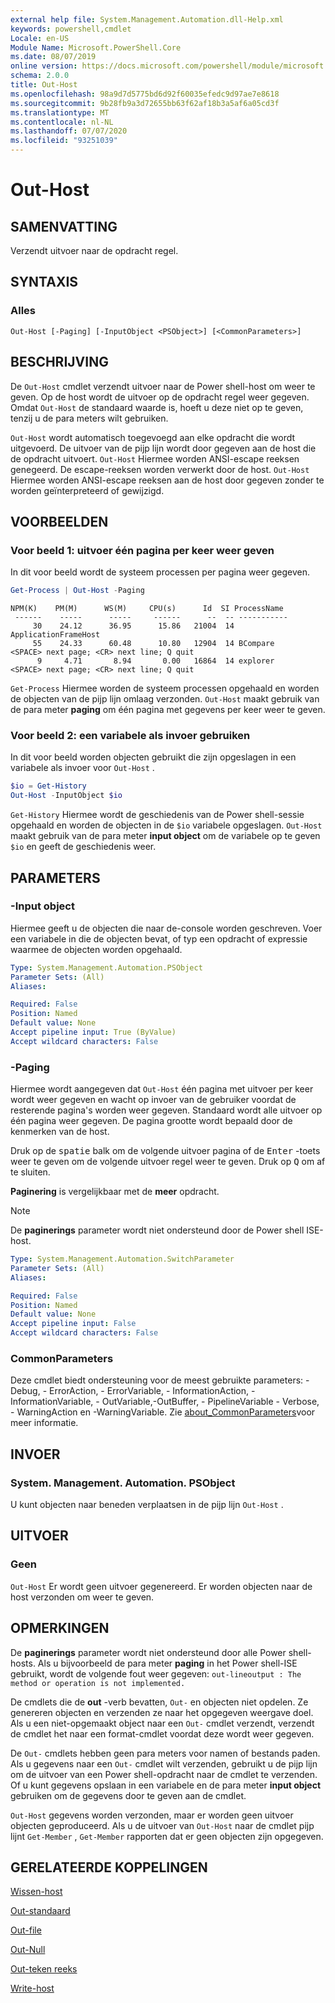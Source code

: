 ```yaml
---
external help file: System.Management.Automation.dll-Help.xml
keywords: powershell,cmdlet
Locale: en-US
Module Name: Microsoft.PowerShell.Core
ms.date: 08/07/2019
online version: https://docs.microsoft.com/powershell/module/microsoft.powershell.core/out-host?view=powershell-6&WT.mc_id=ps-gethelp
schema: 2.0.0
title: Out-Host
ms.openlocfilehash: 98a9d7d5775bd6d92f60035efedc9d97ae7e8618
ms.sourcegitcommit: 9b28fb9a3d72655bb63f62af18b3a5af6a05cd3f
ms.translationtype: MT
ms.contentlocale: nl-NL
ms.lasthandoff: 07/07/2020
ms.locfileid: "93251039"
---
```

# Out-Host

## SAMENVATTING
Verzendt uitvoer naar de opdracht regel.

## SYNTAXIS

### Alles

```
Out-Host [-Paging] [-InputObject <PSObject>] [<CommonParameters>]
```

## BESCHRIJVING

De `Out-Host` cmdlet verzendt uitvoer naar de Power shell-host om weer te geven. Op de host wordt de uitvoer op de opdracht regel weer gegeven. Omdat `Out-Host` de standaard waarde is, hoeft u deze niet op te geven, tenzij u de para meters wilt gebruiken.

`Out-Host` wordt automatisch toegevoegd aan elke opdracht die wordt uitgevoerd. De uitvoer van de pijp lijn wordt door gegeven aan de host die de opdracht uitvoert. `Out-Host` Hiermee worden ANSI-escape reeksen genegeerd. De escape-reeksen worden verwerkt door de host. `Out-Host` Hiermee worden ANSI-escape reeksen aan de host door gegeven zonder te worden geïnterpreteerd of gewijzigd.

## VOORBEELDEN

### Voor beeld 1: uitvoer één pagina per keer weer geven

In dit voor beeld wordt de systeem processen per pagina weer gegeven.

```powershell
Get-Process | Out-Host -Paging
```

```Output
NPM(K)    PM(M)      WS(M)     CPU(s)      Id  SI ProcessName
 ------    -----      -----     ------      --  -- -----------
     30    24.12      36.95      15.86   21004  14 ApplicationFrameHost
     55    24.33      60.48      10.80   12904  14 BCompare
<SPACE> next page; <CR> next line; Q quit
      9     4.71       8.94       0.00   16864  14 explorer
<SPACE> next page; <CR> next line; Q quit
```

`Get-Process` Hiermee worden de systeem processen opgehaald en worden de objecten van de pijp lijn omlaag verzonden. `Out-Host` maakt gebruik van de para meter **paging** om één pagina met gegevens per keer weer te geven.

### Voor beeld 2: een variabele als invoer gebruiken

In dit voor beeld worden objecten gebruikt die zijn opgeslagen in een variabele als invoer voor `Out-Host` .

```powershell
$io = Get-History
Out-Host -InputObject $io
```

`Get-History` Hiermee wordt de geschiedenis van de Power shell-sessie opgehaald en worden de objecten in de `$io` variabele opgeslagen.
`Out-Host` maakt gebruik van de para meter **input object** om de variabele op te geven `$io` en geeft de geschiedenis weer.

## PARAMETERS

### -Input object

Hiermee geeft u de objecten die naar de-console worden geschreven. Voer een variabele in die de objecten bevat, of typ een opdracht of expressie waarmee de objecten worden opgehaald.

```yaml
Type: System.Management.Automation.PSObject
Parameter Sets: (All)
Aliases:

Required: False
Position: Named
Default value: None
Accept pipeline input: True (ByValue)
Accept wildcard characters: False
```

### -Paging

Hiermee wordt aangegeven dat `Out-Host` één pagina met uitvoer per keer wordt weer gegeven en wacht op invoer van de gebruiker voordat de resterende pagina's worden weer gegeven. Standaard wordt alle uitvoer op één pagina weer gegeven. De pagina grootte wordt bepaald door de kenmerken van de host.

Druk op de <kbd>spatie</kbd> balk om de volgende uitvoer pagina of de <kbd>Enter</kbd> -toets weer te geven om de volgende uitvoer regel weer te geven. Druk op <kbd>Q</kbd> om af te sluiten.

**Paginering** is vergelijkbaar met de **meer** opdracht.

> [!NOTE]
> De **paginerings** parameter wordt niet ondersteund door de Power shell ISE-host.

```yaml
Type: System.Management.Automation.SwitchParameter
Parameter Sets: (All)
Aliases:

Required: False
Position: Named
Default value: None
Accept pipeline input: False
Accept wildcard characters: False
```

### CommonParameters

Deze cmdlet biedt ondersteuning voor de meest gebruikte parameters: -Debug, - ErrorAction, - ErrorVariable, - InformationAction, -InformationVariable, - OutVariable,-OutBuffer, - PipelineVariable - Verbose, - WarningAction en -WarningVariable. Zie [about_CommonParameters](https://go.microsoft.com/fwlink/?LinkID=113216)voor meer informatie.

## INVOER

### System. Management. Automation. PSObject

U kunt objecten naar beneden verplaatsen in de pijp lijn `Out-Host` .

## UITVOER

### Geen

`Out-Host` Er wordt geen uitvoer gegenereerd. Er worden objecten naar de host verzonden om weer te geven.

## OPMERKINGEN

De **paginerings** parameter wordt niet ondersteund door alle Power shell-hosts. Als u bijvoorbeeld de para meter **paging** in het Power shell-ISE gebruikt, wordt de volgende fout weer gegeven: `out-lineoutput : The method or operation is not implemented.`

De cmdlets die de **out** -verb bevatten, `Out-` en objecten niet opdelen. Ze genereren objecten en verzenden ze naar het opgegeven weergave doel. Als u een niet-opgemaakt object naar een `Out-` cmdlet verzendt, verzendt de cmdlet het naar een format-cmdlet voordat deze wordt weer gegeven.

De `Out-` cmdlets hebben geen para meters voor namen of bestands paden. Als u gegevens naar een `Out-` cmdlet wilt verzenden, gebruikt u de pijp lijn om de uitvoer van een Power shell-opdracht naar de cmdlet te verzenden. Of u kunt gegevens opslaan in een variabele en de para meter **input object** gebruiken om de gegevens door te geven aan de cmdlet.

`Out-Host` gegevens worden verzonden, maar er worden geen uitvoer objecten geproduceerd. Als u de uitvoer van `Out-Host` naar de cmdlet pijp lijnt `Get-Member` , `Get-Member` rapporten dat er geen objecten zijn opgegeven.

## GERELATEERDE KOPPELINGEN

[Wissen-host](Clear-Host.md)

[Out-standaard](Out-Default.md)

[Out-file](../Microsoft.PowerShell.Utility/Out-File.md)

[Out-Null](Out-Null.md)

[Out-teken reeks](../Microsoft.PowerShell.Utility/Out-String.md)

[Write-host](../Microsoft.PowerShell.Utility/Write-Host.md)
